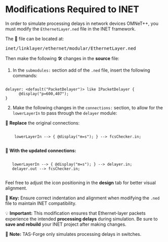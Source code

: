 # Modifications Required to INET
In order to simulate processing delays in network devices OMNeT++, you must modify the `EthernetLayer.ned` file in the INET framework. 

The 📁 file can be located at:
<pre>
inet/linklayer/ethernet/modular/EthernetLayer.ned
</pre>

Then make the following 🛠️ changes in the **source** file:

1. In the `submodules:` section add of the `.ned` file, insert the following commands:

<pre><code class="language-ned">
delayer: &lt;default("PacketDelayer")&gt; like IPacketDelayer {
      @display("p=600,407");
}
</code></pre>

2. Make the following changes in the `connections:` section, to allow for the `lowerLayerIn` to pass through the `delayer` module:

🔧 **Replace** the original connections:
 <pre><code class="language-ned">
    lowerLayerIn --> { @display("m=s"); } --> fcsChecker.in;
 </code></pre>

 🔆 **With the updated connections:**

 <pre><code class="language-ned">
   lowerLayerIn --> { @display("m=s"); } --> delayer.in;
   delayer.out --> fcsChecker.in;
 </code></pre>

Feel free to adjust the icon positioning in the **design** tab for better visual alignment. 

🔑 **Key:** Ensure correct indentation and alignment when modifying the `.ned` file to maintain INET compatibility.

💡 **Important:** This modification ensures that Ethernet-layer packets experience the intended **processing delays** during simulation. Be sure to **save and rebuild** your INET project after making changes. 

🧰 **Note:** TAS-Forge only simulates processing delays in switches. 
